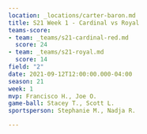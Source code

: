 ```yaml
---
location: _locations/carter-baron.md
title: S21 Week 1 - Cardinal vs Royal
teams-score:
- team: _teams/s21-cardinal-red.md
  score: 24
- team: _teams/s21-royal.md
  score: 14
field: "2"
date: 2021-09-12T12:00:00.000-04:00
season: 21
week: 1
mvp: Francisco H., Joe O.
game-ball: Stacey T., Scott L.
sportsperson: Stephanie M., Nadja R.

---
```

